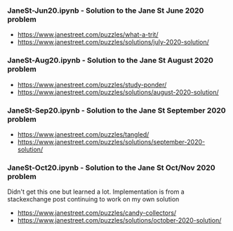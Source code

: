 ### JaneSt-Jun20.ipynb - Solution to the Jane St June 2020 problem 
* https://www.janestreet.com/puzzles/what-a-trit/ 
* https://www.janestreet.com/puzzles/solutions/july-2020-solution/
### JaneSt-Aug20.ipynb - Solution to the Jane St August 2020 problem 
* https://www.janestreet.com/puzzles/study-ponder/ 
* https://www.janestreet.com/puzzles/solutions/august-2020-solution/
### JaneSt-Sep20.ipynb - Solution to the Jane St September 2020 problem 
* https://www.janestreet.com/puzzles/tangled/
* https://www.janestreet.com/puzzles/solutions/september-2020-solution/
### JaneSt-Oct20.ipynb - Solution to the Jane St Oct/Nov 2020 problem 
Didn't get this one but learned a lot. Implementation is from a stackexchange post
continuing to work on my own solution
* https://www.janestreet.com/puzzles/candy-collectors/
* https://www.janestreet.com/puzzles/solutions/october-2020-solution/
